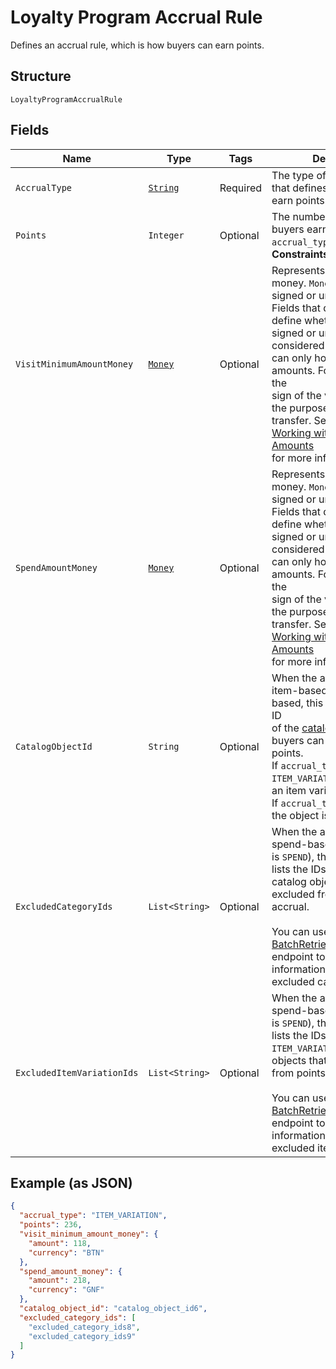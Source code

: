
# Loyalty Program Accrual Rule

Defines an accrual rule, which is how buyers can earn points.

## Structure

`LoyaltyProgramAccrualRule`

## Fields

| Name | Type | Tags | Description | Getter |
|  --- | --- | --- | --- | --- |
| `AccrualType` | [`String`](/doc/models/loyalty-program-accrual-rule-type.md) | Required | The type of the accrual rule that defines how buyers can earn points. | String getAccrualType() |
| `Points` | `Integer` | Optional | The number of points that<br>buyers earn based on the `accrual_type`.<br>**Constraints**: `>= 1` | Integer getPoints() |
| `VisitMinimumAmountMoney` | [`Money`](/doc/models/money.md) | Optional | Represents an amount of money. `Money` fields can be signed or unsigned.<br>Fields that do not explicitly define whether they are signed or unsigned are<br>considered unsigned and can only hold positive amounts. For signed fields, the<br>sign of the value indicates the purpose of the money transfer. See<br>[Working with Monetary Amounts](https://developer.squareup.com/docs/build-basics/working-with-monetary-amounts)<br>for more information. | Money getVisitMinimumAmountMoney() |
| `SpendAmountMoney` | [`Money`](/doc/models/money.md) | Optional | Represents an amount of money. `Money` fields can be signed or unsigned.<br>Fields that do not explicitly define whether they are signed or unsigned are<br>considered unsigned and can only hold positive amounts. For signed fields, the<br>sign of the value indicates the purpose of the money transfer. See<br>[Working with Monetary Amounts](https://developer.squareup.com/docs/build-basics/working-with-monetary-amounts)<br>for more information. | Money getSpendAmountMoney() |
| `CatalogObjectId` | `String` | Optional | When the accrual rule is item-based or category-based, this field specifies the ID<br>of the [catalog object](/doc/models/catalog-object.md) that buyers can purchase to earn points.<br>If `accrual_type` is `ITEM_VARIATION`, the object is an item variation.<br>If `accrual_type` is `CATEGORY`, the object is a category. | String getCatalogObjectId() |
| `ExcludedCategoryIds` | `List<String>` | Optional | When the accrual rule is spend-based (`accrual_type` is `SPEND`), this field<br>lists the IDs of any `CATEGORY` catalog objects that are excluded from points accrual.<br><br>You can use the [BatchRetrieveCatalogObjects](/doc/api/catalog.md#batch-retrieve-catalog-objects)<br>endpoint to retrieve information about the excluded categories. | List<String> getExcludedCategoryIds() |
| `ExcludedItemVariationIds` | `List<String>` | Optional | When the accrual rule is spend-based (`accrual_type` is `SPEND`), this field<br>lists the IDs of any `ITEM_VARIATION` catalog objects that are excluded from points accrual.<br><br>You can use the [BatchRetrieveCatalogObjects](/doc/api/catalog.md#batch-retrieve-catalog-objects)<br>endpoint to retrieve information about the excluded item variations. | List<String> getExcludedItemVariationIds() |

## Example (as JSON)

```json
{
  "accrual_type": "ITEM_VARIATION",
  "points": 236,
  "visit_minimum_amount_money": {
    "amount": 118,
    "currency": "BTN"
  },
  "spend_amount_money": {
    "amount": 218,
    "currency": "GNF"
  },
  "catalog_object_id": "catalog_object_id6",
  "excluded_category_ids": [
    "excluded_category_ids8",
    "excluded_category_ids9"
  ]
}
```

